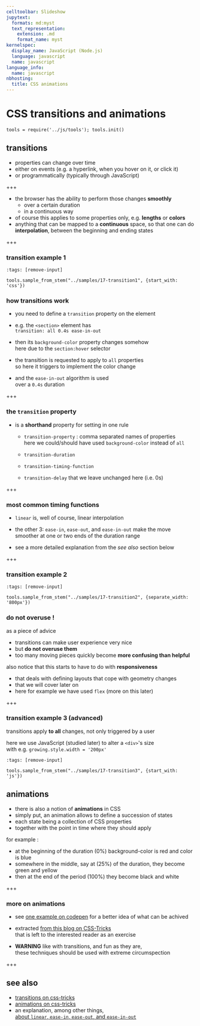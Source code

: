 ```yaml
---
celltoolbar: Slideshow
jupytext:
  formats: md:myst
  text_representation:
    extension: .md
    format_name: myst
kernelspec:
  display_name: JavaScript (Node.js)
  language: javascript
  name: javascript
language_info:
  name: javascript
nbhosting:
  title: CSS animations
---
```


# CSS transitions and animations

```{code-cell}
tools = require('../js/tools'); tools.init()
```

## transitions

* properties can change over time
* either on events (e.g. a hyperlink, when you hover on it, or click it)
* or programmatically (typically through JavaScript)

+++

* the browser has the ability to perform those changes **smoothly**
  * over a certain duration
  * in a continuous way
* of course this applies to some properties only, e.g. **lengths** or **colors**
* anything that can be mapped to a **continuous** space,
  so that one can do **interpolation**, between the beginning and ending states

+++

### transition example 1

```{code-cell}
:tags: [remove-input]

tools.sample_from_stem("../samples/17-transition1", {start_with: 'css'})
```

### how transitions work

* you need to define a `transition` property on the element
* e.g. the `<section>` element has  
  `transition: all 0.4s ease-in-out`

* then its `background-color` property changes somehow  
  here due to the `section:hover` selector

* the transition is requested to apply to `all` properties  
  so here it triggers to implement the color change

* and the `ease-in-out` algorithm is used  
  over a `0.4s` duration

+++

### the `transition` property

* is a **shorthand** property for setting in one rule
  * `transition-property` : comma separated names of properties  
     here we could/should have used `background-color` instead of `all`

  * `transition-duration`
  * `transition-timing-function`
  * `transition-delay` that we leave unchanged here (i.e. 0s)

+++

### most common timing functions

* `linear` is, well of course, linear interpolation
* the other 3: `ease-in`, `ease-out`, and `ease-in-out` make the move
  smoother at one or two ends of the duration range

* see a more detailed explanation from the *see also* section below

+++

### transition example 2

```{code-cell}
:tags: [remove-input]

tools.sample_from_stem("../samples/17-transition2", {separate_width: '800px'})
```

### do not overuse !

as a piece of advice

* transitions can make user experience very nice
* but **do not overuse them**
* too many moving pieces quickly become **more confusing than helpful**

also notice that this starts to have to do with **responsiveness**

* that deals with defining layouts that cope with geometry changes
* that we will cover later on
* here for example we have used `flex` (more on this later)

+++

### transition example 3 (advanced)

transitions apply **to all** changes, not only triggered by a user

here we use JavaScript (studied later) to alter a `<div>`'s size  
with e.g. `growing.style.width = '200px'`

```{code-cell}
:tags: [remove-input]

tools.sample_from_stem("../samples/17-transition3", {start_with: 'js'})
```

## animations

* there is also a notion of **animations** in CSS
* simply put, an animation allows to define a succession of states  
* each state being a collection of CSS properties
* together with the point in time where they should apply

for example :

* at the beginning of the duration (0%) background-color is red and color is blue
* somewhere in the middle, say at (25%) of the duration, they become green and yellow
* then at the end of the period (100%) they become black and white

+++

### more on animations

* see [one example on codepen](https://codepen.io/team/css-tricks/pen/EjaJNd) for a better idea of what can be achived
* extracted [from this blog on CSS-Tricks](https://css-tricks.com/almanac/properties/a/animation/)  
  that is left to the interested reader as an exercise

* **WARNING** like with transitions, and fun as they are,  
  these techniques should be used with extreme circumspection

+++

## see also

* [transitions on css-tricks](https://css-tricks.com/almanac/properties/t/transition/)
* [animations on css-tricks](https://css-tricks.com/almanac/properties/a/animation/)
* an explanation, among other things,  
 [about `linear`, `ease-in`, `ease-out`, and `ease-in-out`](https://www.freecodecamp.org/news/css-transitions-explained-d67ab9a02049/)
